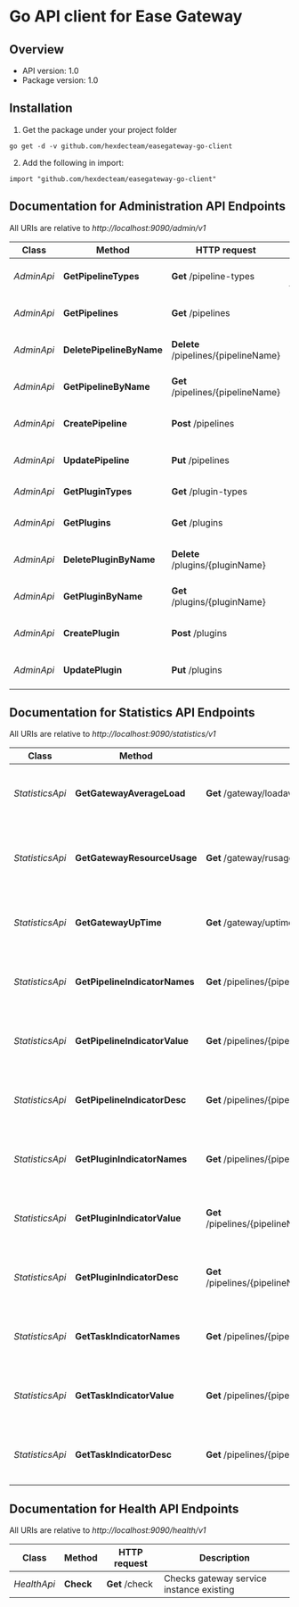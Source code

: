 # Go API client for Ease Gateway

## Overview

- API version: 1.0
- Package version: 1.0

## Installation
1. Get the package under your project folder

```
go get -d -v github.com/hexdecteam/easegateway-go-client
```

2. Add the following in import:

```
import "github.com/hexdecteam/easegateway-go-client"
```

## Documentation for Administration API Endpoints

All URIs are relative to *http://localhost:9090/admin/v1*

Class | Method | HTTP request | Description
------------ | ------------- | ------------- | -------------
*AdminApi* | **GetPipelineTypes** | **Get** /pipeline-types | Retrieves pipeline type
*AdminApi* | **GetPipelines** | **Get** /pipelines | Retrieves pipeline instances
*AdminApi* | **DeletePipelineByName** | **Delete** /pipelines/{pipelineName} | Deletes pipeline instance
*AdminApi* | **GetPipelineByName** | **Get** /pipelines/{pipelineName} | Retrieves pipeline instance
*AdminApi* | **CreatePipeline** | **Post** /pipelines | Creates pipeline instance
*AdminApi* | **UpdatePipeline** | **Put** /pipelines | Updates pipeline instance
*AdminApi* | **GetPluginTypes** | **Get** /plugin-types | Retrieves plugin type
*AdminApi* | **GetPlugins** | **Get** /plugins | Retrieves plugin instances
*AdminApi* | **DeletePluginByName** | **Delete** /plugins/{pluginName} | Deletes plugin instance
*AdminApi* | **GetPluginByName** | **Get** /plugins/{pluginName} | Retrieves plugin instance
*AdminApi* | **CreatePlugin** | **Post** /plugins | Creates plugin instance
*AdminApi* | **UpdatePlugin** | **Put** /plugins | Updates plugin instance

## Documentation for Statistics API Endpoints

All URIs are relative to *http://localhost:9090/statistics/v1*

Class | Method | HTTP request | Description
------------ | ------------- | ------------- | -------------
*StatisticsApi* | **GetGatewayAverageLoad** | **Get** /gateway/loadavg | Retrieves gateway host average load
*StatisticsApi* | **GetGatewayResourceUsage** | **Get** /gateway/rusage | Retrieves resource usage of gateway service instance
*StatisticsApi* | **GetGatewayUpTime** | **Get** /gateway/uptime | Retrieves up time of gateway service instance
*StatisticsApi* | **GetPipelineIndicatorNames** | **Get** /pipelines/{pipelineName}/indicators | Retrieves pipeline statistics indicator names
*StatisticsApi* | **GetPipelineIndicatorValue** | **Get** /pipelines/{pipelineName}/indicators/{indicatorName}/value | Retrieves pipeline statistics indicator value
*StatisticsApi* | **GetPipelineIndicatorDesc** | **Get** /pipelines/{pipelineName}/indicators/{indicatorName}/desc | Retrieves pipeline statistics indicator description
*StatisticsApi* | **GetPluginIndicatorNames** | **Get** /pipelines/{pipelineName}/plugins/{pluginName}/indicators | Retrieves plugin statistics indicator names
*StatisticsApi* | **GetPluginIndicatorValue** | **Get** /pipelines/{pipelineName}/plugins/{pluginName}/indicators/{indicatorName}/value | Retrieves plugin statistics indicator value
*StatisticsApi* | **GetPluginIndicatorDesc** | **Get** /pipelines/{pipelineName}/plugins/{pluginName}/indicators/{indicatorName}/desc | Retrieves plugin statistics indicator description
*StatisticsApi* | **GetTaskIndicatorNames** | **Get** /pipelines/{pipelineName}/task/indicators | Retrieves task statistics indicator names
*StatisticsApi* | **GetTaskIndicatorValue** | **Get** /pipelines/{pipelineName}/task/indicators/{indicatorName}/value | Retrieves task statistics indicator value
*StatisticsApi* | **GetTaskIndicatorDesc** | **Get** /pipelines/{pipelineName}/task/indicators/{indicatorName}/desc | Retrieves task statistics indicator description

## Documentation for Health API Endpoints

All URIs are relative to *http://localhost:9090/health/v1*

Class | Method | HTTP request | Description
------------ | ------------- | ------------- | -------------
*HealthApi* | **Check** | **Get** /check | Checks gateway service instance existing
